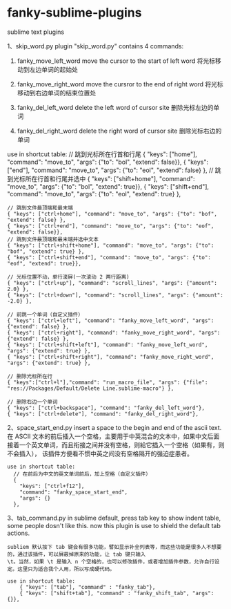 # fanky-sublime-plugins
sublime text plugins

1、skip_word.py
  plugin "skip_word.py" contains 4 commands:
  1) fanky_move_left_word
    move the cursor to the start of left word
    将光标移动到左边单词的起始处
    
  2) fanky_move_right_word
    move the cursror to the end of right word
    将光标移动到右边单词的结束位置处
  
  3) fanky_del_left_word
    delete the left word of cursor site
    删除光标左边的单词
  
  4) fanky_del_right_word
    delete the right word of cursor site
    删除光标右边的单词
    
  use in shortcut table:	// 跳到光标所在行首和行尾
    { "keys": ["home"], "command": "move_to", "args": {"to": "bol", "extend": false}},
    { "keys": ["end"], "command": "move_to", "args": {"to": "eol", "extend": false} },
    // 跳到光标所在行首和行尾并选中
    { "keys": ["shift+home"], "command": "move_to", "args": {"to": "bol", "extend": true}},
    { "keys": ["shift+end"], "command": "move_to", "args": {"to": "eol", "extend": true} },

    // 跳到文件最顶端和最末端
    { "keys": ["ctrl+home"], "command": "move_to", "args": {"to": "bof", "extend": false} },
    { "keys": ["ctrl+end"], "command": "move_to", "args": {"to": "eof", "extend": false}},
    // 跳到文件最顶端和最末端并选中文本
    { "keys": ["ctrl+shift+home"], "command": "move_to", "args": {"to": "bof", "extend": true} },
    { "keys": ["ctrl+shift+end"], "command": "move_to", "args": {"to": "eof", "extend": true}},

    // 光标位置不动，单行滚屏(一次滚动 2 两行距离)
    { "keys": ["ctrl+up"], "command": "scroll_lines", "args": {"amount": 2.0} },
    { "keys": ["ctrl+down"], "command": "scroll_lines", "args": {"amount": -2.0} },

    // 前跳一个单词（自定义插件）
    { "keys": ["ctrl+left"], "command": "fanky_move_left_word", "args": {"extend": false} },
    { "keys": ["ctrl+right"], "command": "fanky_move_right_word", "args": {"extend": false} },
    { "keys": ["ctrl+shift+left"], "command": "fanky_move_left_word", "args": {"extend": true} },
    { "keys": ["ctrl+shift+right"], "command": "fanky_move_right_word", "args": {"extend": true} },

    // 删除光标所在行
    { "keys":["ctrl+l"],"command": "run_macro_file", "args": {"file": "res://Packages/Default/Delete Line.sublime-macro"} },

    // 删除右边一个单词
    { "keys": ["ctrl+backspace"], "command": "fanky_del_left_word"},
    { "keys": ["ctrl+delete"], "command": "fanky_del_right_word"},
    
2、space_start_end.py
    insert a space to the begin and end of the ascii text.
    在 ASCII 文本的前后插入一个空格，主要用于中英混合的文本中，如果中文后面接着一个英文单词，而且衔接之间并没有空格，则給它插入一个空格（如果有，则不会插入），
    该插件方便看不惯中英之间没有空格隔开的强迫症患者。
    
    use in shortcut table:
      // 在前后为中文的英文单词前后，加上空格（自定义插件）
      {
        "keys": ["ctrl+f12"],
        "command": "fanky_space_start_end",
        "args": {}
      },

 3、tab_command.py
    in sublime default, press tab key to show indent table, some people dosn't like this. now this plugin is use to shield
    the default tab actions.
    
    subliem 默认按下 tab 键会有很多功能，譬如显示补全列表等，而这些功能是很多人不想要的，通过该插件，可以屏蔽掉原来的功能，让 tab 键只输入
    \t。当然，如果 \t 是输入 n 个空格的，也可以修改插件，或者增加插件参数，允许自行设定。这里只为适合我个人用，所以写成硬代码。
    
    use in shortcut table:
    	{ "keys": ["tab"], "command" : "fanky_tab"},
    	{ "keys": ["shift+tab"], "command" : "fanky_shift_tab", "args": {}},
